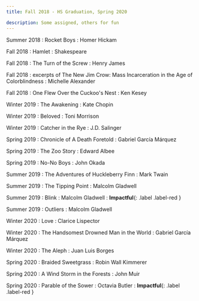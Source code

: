 ```yaml
---
title: Fall 2018 - HS Graduation, Spring 2020

description: Some assigned, others for fun
---
```


Summer 2018
  : Rocket Boys
    : Homer Hickam 

Fall 2018
  : Hamlet
    : Shakespeare

Fall 2018
  : The Turn of the Screw
    : Henry James

Fall 2018
  : excerpts of The New Jim Crow\: Mass Incarceration in the Age of Colorblindness
    : Michelle Alexander

Fall 2018
  : One Flew Over the Cuckoo's Nest
    : Ken Kesey

Winter 2019
  : The Awakening
    : Kate Chopin

Winter 2019
  : Beloved
    : Toni Morrison

Winter 2019
  : Catcher in the Rye
    : J.D. Salinger

Spring 2019
  : Chronicle of A Death Foretold
    : Gabriel García Márquez

Spring 2019
  : The Zoo Story
    : Edward Albee

Spring 2019
  : No-No Boys
    : John Okada

Summer 2019
  : The Adventures of Huckleberry Finn
    : Mark Twain

Summer 2019
  : The Tipping Point
    : Malcolm Gladwell

Summer 2019
  : Blink
    : Malcolm Gladwell
: **Impactful**{: .label .label-red }

Summer 2019
  : Outliers
    : Malcolm Gladwell

Winter 2020
  : Love
    : Clarice Lispector

Winter 2020
  : The Handsomest Drowned Man in the World
    : Gabriel García Márquez

Winter 2020
  : The Aleph
    : Juan Luis Borges

Spring 2020
  : Braided Sweetgrass
    : Robin Wall Kimmerer

Spring 2020
  : A Wind Storm in the Forests
    : John Muir

Spring 2020
  : Parable of the Sower
    : Octavia Butler
: **Impactful**{: .label .label-red }




[comment]: <> (Oct 8)

[comment]: <> (: **Lab**{: .label .label-purple } [Resizing Arrays]&#40;#&#41;)

